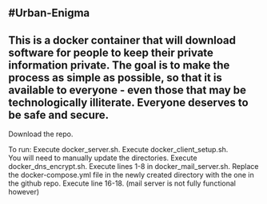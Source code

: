 #Urban-Enigma
------------
This is a docker container that will download software for people to
keep their private information private. The goal is to make the process
as simple as possible, so that it is available to everyone - even those
that may be technologically illiterate. Everyone deserves to be safe
and secure.
------------

Download the repo.

To run:
Execute docker_server.sh. 
Execute docker_client_setup.sh.  
You will need to manually update the directories. 
Execute docker_dns_encrypt.sh.
Execute lines 1-8 in docker_mail_server.sh. Replace the docker-compose.yml file in the newly created directory with the one in the github repo.
Execute line 16-18. (mail server is not fully functional however)
